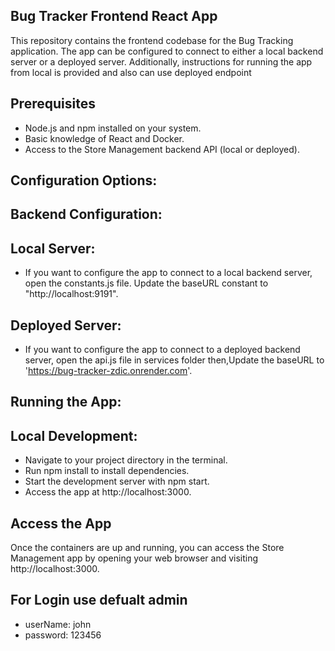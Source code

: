 ## Bug Tracker Frontend React App

This repository contains the frontend codebase for the Bug Tracking application. The app can be configured to connect to either a local backend server or a deployed server. Additionally, instructions for running the app from local is provided and also can use deployed endpoint


## Prerequisites

- Node.js and npm installed on your system.
- Basic knowledge of React and Docker.
- Access to the Store Management backend API (local or deployed).

## Configuration Options:
## Backend Configuration:
## Local Server:

- If you want to configure the app to connect to a local backend server, open the constants.js file.
  Update the baseURL constant to "http://localhost:9191".

## Deployed Server:

- If you want to configure the app to connect to a deployed backend server, open the api.js file in services folder then,Update the baseURL to 'https://bug-tracker-zdic.onrender.com'.


## Running the App:
## Local Development:

- Navigate to your project directory in the terminal.
- Run npm install to install dependencies.
- Start the development server with npm start.
- Access the app at http://localhost:3000.


## Access the App
Once the containers are up and running, you can access the Store Management app by opening your web browser and visiting http://localhost:3000.

## For Login use defualt admin 

- userName: john
- password: 123456
